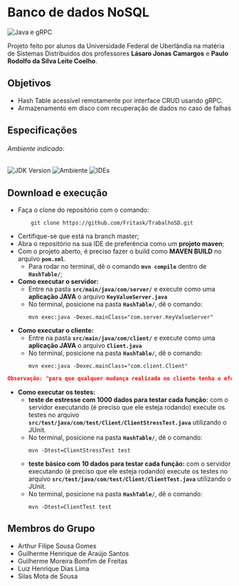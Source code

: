# Banco de dados NoSQL

![Java e gRPC](https://img.shields.io/badge/JAVA-gRPC-yellow)

Projeto feito por alunos da Universidade Federal de Uberlândia na matéria de Sistemas Distribuídos dos professores **Lásaro Jonas Camargos** e **Paulo Rodolfo da Silva Leite Coelho**.

## Objetivos

- Hash Table acessível remotamente por interface CRUD usando gRPC.
- Armazenamento em disco com recuperação de dados no caso de falhas

## Especificações

###### Ambiente indicado:

![JDK Version](https://img.shields.io/badge/openjdk-v11.0.9.1-orange)
![Ambiente](https://img.shields.io/badge/Ambiente%20utilizado-Linux%20Ubuntu-blue)
![IDEs](https://img.shields.io/badge/Eclipse-IntelliJ-red)

## Download e execução

- Faça o clone do repositório com o comando:
    ````GIT
        git clone https://github.com/Fritask/TrabalhoSD.git
    ````
- Certifique-se que está na branch master;
- Abra o repositório na sua IDE de preferência como um **projeto maven**;
- Com o projeto aberto, é preciso fazer o build como **MAVEN BUILD** no arquivo **`pom.xml`**.
    - Para rodar no terminal, dê o comando **`mvn compile`** dentro de **`HashTable/`**; 
- **Como executar o servidor:**
    - Entre na pasta **`src/main/java/com/server/`** e execute como uma **aplicação JAVA** o arquivo **`KeyValueServer.java`**
    - No terminal, posicione na pasta **`HashTable/`**, dê o comando:
        ```
        mvn exec:java -Dexec.mainClass="com.server.KeyValueServer"
        ```
- **Como executar o cliente:**
    - Entre na pasta **`src/main/java/com/client/`** e execute como uma **aplicação JAVA** o arquivo **`Client.java`**
    - No terminal, posicione na pasta **`HashTable/`**, dê o comando:
        ```
        mvn exec:java -Dexec.mainClass="com.client.Client"
        ```

````JSON
Observação: "para que qualquer mudança realizada no cliente tenha o efeito desejado, é necessário que o servidor esteja executando"
````

- **Como executar os testes:**
    - **teste de estresse com 1000 dados para testar cada função:** com o servidor executando (é preciso que ele esteja rodando) execute os testes no arquivo **`src/test/java/com/test/Client/ClientStressTest.java`** utilizando o JUnit.
     - No terminal, posicione na pasta **`HashTable/`**, dê o comando:
        ```
        mvn -Dtest=ClientStressTest test
        ```
    - **teste básico com 10 dados para testar cada função:** com o servidor executando (é preciso que ele esteja rodando) execute os testes no arquivo **`src/test/java/com/test/Client/ClientTest.java`** utilizando o JUnit.
     - No terminal, posicione na pasta **`HashTable/`**, dê o comando:
        ```
        mvn -Dtest=ClientTest test
        ```

## Membros do Grupo

- Arthur Filipe Sousa Gomes
- Guilherme Henrique de Araújo Santos
- Guilherme Moreira Bomfim de Freitas
- Luiz Henrique Dias Lima
- Silas Mota de Sousa
